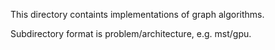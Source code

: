 This directory containts implementations of graph algorithms.

Subdirectory format is problem/architecture, e.g. mst/gpu.
